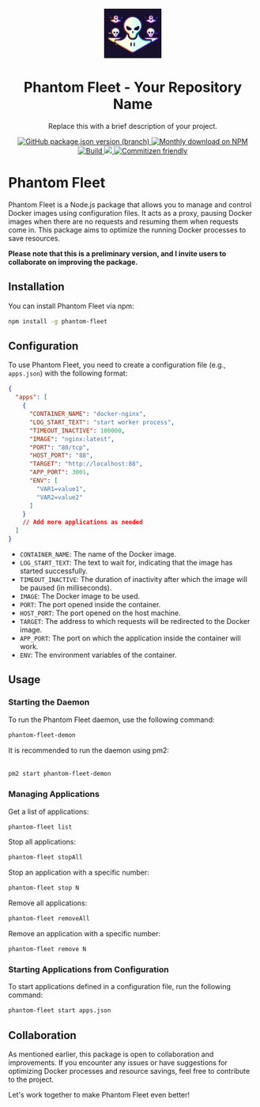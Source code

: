 <p align="center">
  <img src="https://raw.githubusercontent.com/StekolschikovV/phantom-fleet/HEAD/logo.jpg" alt="Strapi-Translate" height="100" />
</p>
<div align="center">
  <h1>Phantom Fleet - Your Repository Name</h1>
  <p>Replace this with a brief description of your project.</p>
  <a href="https://www.npmjs.org/package/phantom-fleet">
    <img alt="GitHub package.json version (branch)" src="https://img.shields.io/github/package-json/v/StekolschikovV/phantom-fleet/main?filename=package.json&label=npm&logo=npm">
  </a>
  <a href="https://www.npmjs.org/package/phantom-fleet">
    <img src="https://img.shields.io/npm/dm/phantom-fleet.svg" alt="Monthly download on NPM" />
  </a>
  <a href="https://github.com/StekolschikovV/phantom-fleet/actions">
    <img src="https://img.shields.io/github/actions/workflow/status/StekolschikovV/phantom-fleet/build.yml/main" alt="Build" />
  </a>
  <a href="https://codecov.io/gh/StekolschikovV/phantom-fleet" > 
    <img src="https://codecov.io/gh/StekolschikovV/phantom-fleet/branch/main/graph/badge.svg?token=YOUR_CODECOV_TOKEN_HERE"/> 
  </a>
  <a href="http://commitizen.github.io/cz-cli/">
    <img src="https://img.shields.io/badge/commitizen-friendly-brightgreen.svg" alt="Commitizen friendly" />
  </a>
</div>

# Phantom Fleet

Phantom Fleet is a Node.js package that allows you to manage and control Docker images using configuration files. It
acts as a proxy, pausing Docker images when there are no requests and resuming them when requests come in. This package
aims to optimize the running Docker processes to save resources.

**Please note that this is a preliminary version, and I invite users to collaborate on improving the package.**

## Installation

You can install Phantom Fleet via npm:

```bash
npm install -g phantom-fleet
```

## Configuration

To use Phantom Fleet, you need to create a configuration file (e.g., `apps.json`) with the following format:

```json
{
  "apps": [
    {
      "CONTAINER_NAME": "docker-nginx",
      "LOG_START_TEXT": "start worker process",
      "TIMEOUT_INACTIVE": 100000,
      "IMAGE": "nginx:latest",
      "PORT": "80/tcp",
      "HOST_PORT": "88",
      "TARGET": "http://localhost:88",
      "APP_PORT": 3001,
      "ENV": [
        "VAR1=value1",
        "VAR2=value2"
      ]
    }
    // Add more applications as needed
  ]
}
```

- `CONTAINER_NAME`: The name of the Docker image.
- `LOG_START_TEXT`: The text to wait for, indicating that the image has started successfully.
- `TIMEOUT_INACTIVE`: The duration of inactivity after which the image will be paused (in milliseconds).
- `IMAGE`: The Docker image to be used.
- `PORT`: The port opened inside the container.
- `HOST_PORT`: The port opened on the host machine.
- `TARGET`: The address to which requests will be redirected to the Docker image.
- `APP_PORT`: The port on which the application inside the container will work.
- `ENV`: The environment variables of the container.

## Usage

### Starting the Daemon

To run the Phantom Fleet daemon, use the following command:

```bash
phantom-fleet-demon
```

It is recommended to run the daemon using pm2:

```bash

pm2 start phantom-fleet-demon
```

### Managing Applications

Get a list of applications:

```bash
phantom-fleet list
```

Stop all applications:

```bash
phantom-fleet stopAll
```

Stop an application with a specific number:

```bash
phantom-fleet stop N
```

Remove all applications:

```bash
phantom-fleet removeAll
```

Remove an application with a specific number:

```bash
phantom-fleet remove N
```

### Starting Applications from Configuration

To start applications defined in a configuration file, run the following command:

```bash
phantom-fleet start apps.json
```

## Collaboration

As mentioned earlier, this package is open to collaboration and improvements. If you encounter any issues or have
suggestions for optimizing Docker processes and resource savings, feel free to contribute to the project.

Let's work together to make Phantom Fleet even better!
